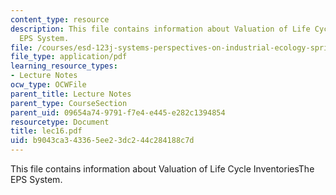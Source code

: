 ```yaml
---
content_type: resource
description: This file contains information about Valuation of Life Cycle InventoriesThe
  EPS System.
file: /courses/esd-123j-systems-perspectives-on-industrial-ecology-spring-2006/b9043ca343365ee23dc244c284188c7d_lec16.pdf
file_type: application/pdf
learning_resource_types:
- Lecture Notes
ocw_type: OCWFile
parent_title: Lecture Notes
parent_type: CourseSection
parent_uid: 09654a74-9791-f7e4-e445-e282c1394854
resourcetype: Document
title: lec16.pdf
uid: b9043ca3-4336-5ee2-3dc2-44c284188c7d
---
```

This file contains information about Valuation of Life Cycle InventoriesThe EPS System.

